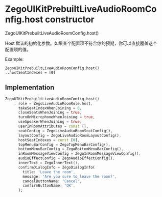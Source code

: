 


# ZegoUIKitPrebuiltLiveAudioRoomConfig.host constructor







ZegoUIKitPrebuiltLiveAudioRoomConfig.host()


<p>Host 默认的初始化参数。如果某个配置项不符合你的预期，你可以直接覆盖这个配置项的值。</p>
<p>Example:</p>
<pre class="language-dart"><code class="language-dart">ZegoUIKitPrebuiltLiveAudioRoomConfig.host()
..hostSeatIndexes = [0]
</code></pre>



## Implementation

```dart
ZegoUIKitPrebuiltLiveAudioRoomConfig.host()
    : role = ZegoLiveAudioRoomRole.host,
      takeSeatIndexWhenJoining = 0,
      closeSeatsWhenJoining = true,
      turnOnMicrophoneWhenJoining = true,
      useSpeakerWhenJoining = true,
      userInRoomAttributes = const {},
      seatConfig = ZegoLiveAudioRoomSeatConfig(),
      layoutConfig = ZegoLiveAudioRoomLayoutConfig(),
      hostSeatIndexes = const [0],
      topMenuBarConfig = ZegoTopMenuBarConfig(),
      bottomMenuBarConfig = ZegoBottomMenuBarConfig(),
      inRoomMessageViewConfig = ZegoInRoomMessageViewConfig(),
      audioEffectConfig = ZegoAudioEffectConfig(),
      innerText = ZegoInnerText(),
      confirmDialogInfo = ZegoDialogInfo(
        title: 'Leave the room',
        message: 'Are you sure to leave the room?',
        cancelButtonName: 'Cancel',
        confirmButtonName: 'OK',
      );
```







